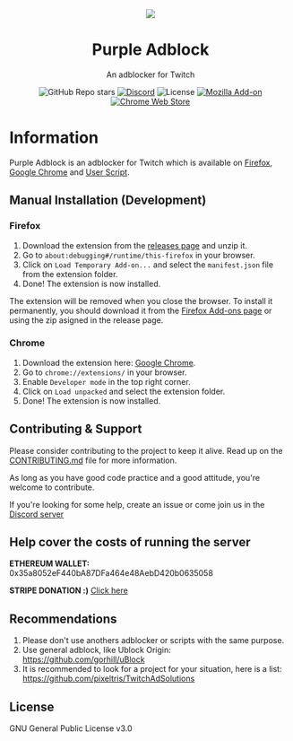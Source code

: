 <div align="center">

<img src="https://raw.githubusercontent.com/arthurbolsoni/Purple-adblock/main/platform/src/images/logov2-128.png">

# Purple Adblock

An adblocker for Twitch

![GitHub Repo stars](https://img.shields.io/github/stars/arthurbolsoni/Purple-adblock?label=Stars)
[![Discord](https://img.shields.io/discord/829993555820019773?label=Discord)](https://discord.gg/A6CHvgtGmq)
![License](https://img.shields.io/badge/license-GPLv3-blue.svg?label=License)
[![Mozilla Add-on](https://img.shields.io/amo/dw/%7Ba7399979-5203-4489-9861-b168187b52e1%7D?label=Firefox%20Users)](https://addons.mozilla.org/en-US/firefox/addon/purpleadblock/)
[![Chrome Web Store](https://img.shields.io/chrome-web-store/users/lkgcfobnmghhbhgekffaadadhmeoindg?label=Chrome%20Users)](https://chrome.google.com/webstore/detail/purple-ads-blocker/lkgcfobnmghhbhgekffaadadhmeoindg)

</div>

# Information

Purple Adblock is an adblocker for Twitch which is available on [Firefox](https://addons.mozilla.org/pt-BR/firefox/addon/purpleadblock/), [Google Chrome](https://chrome.google.com/webstore/detail/purple-adblock/lkgcfobnmghhbhgekffaadadhmeoindg) and [User Script](https://raw.githubusercontent.com/arthurbolsoni/Purple-adblock/main/platform/tampermonkey/dist/purpleadblocker.user.js).

## Manual Installation (Development)

### Firefox

1. Download the extension from the [releases page](https://github.com/arthurbolsoni/Purple-adblock/releases) and unzip it.
2. Go to `about:debugging#/runtime/this-firefox` in your browser.
3. Click on `Load Temporary Add-on...` and select the `manifest.json` file from the extension folder.
4. Done! The extension is now installed.

The extension will be removed when you close the browser. To install it permanently, you should download it from the [Firefox Add-ons page](https://addons.mozilla.org/en-US/firefox/addon/purpleadblock/) or using the zip asigned in the release page.

### Chrome

1. Download the extension here: [Google Chrome](https://chrome.google.com/webstore/detail/purple-adblock/lkgcfobnmghhbhgekffaadadhmeoindg).
2. Go to `chrome://extensions/` in your browser.
3. Enable `Developer mode` in the top right corner.
4. Click on `Load unpacked` and select the extension folder.
5. Done! The extension is now installed.


## Contributing & Support

Please consider contributing to the project to keep it alive. Read up on the [CONTRIBUTING.md](https://github.com/arthurbolsoni/Purple-adblock/blob/main/CONTRIBUTING.md "CONTRIBUTING.md") file for more information.

As long as you have good code practice and a good attitude, you're welcome to contribute.

If you're looking for some help, create an issue or come join us in the [Discord server](https://discord.gg/A6CHvgtGmq)

## Help cover the costs of running the server

**ETHEREUM WALLET:** 0x35a8052eF440bA87DFa464e48AebD420b0635058

**STRIPE DONATION :)** [Click here](https://donate.stripe.com/aEU5kwaLFeY89gI7ss)

## Recommendations

1. Please don't use anothers adblocker or scripts with the same purpose.
2. Use general adblock, like Ublock Origin: https://github.com/gorhill/uBlock
3. It is recommended to look for a project for your situation, here is a list:  <https://github.com/pixeltris/TwitchAdSolutions>

## License

GNU General Public License v3.0

[how-to-contribute]: https://github.com/arthurbolsoni/Purple-adblock/blob/main/CONTRIBUTING.md "How to contribute"
[firefox]: https://addons.mozilla.org/en-US/firefox/addon/purpleadblock/ "Firefox"
[chrome]: https://chrome.google.com/webstore/detail/purple-ads-blocker/lkgcfobnmghhbhgekffaadadhmeoindg "Chrome"
